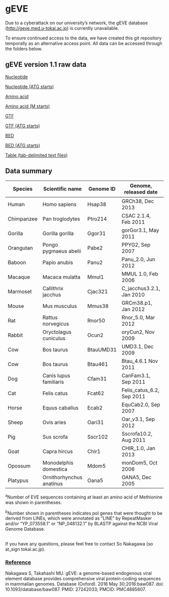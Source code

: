 # gEVE


Due to a cyberattack on our university’s network, the gEVE database (http://geve.med.u-tokai.ac.jp) is currently unavailable.

To ensure continued access to the data, we have created this git repository temporally as an alternative access point. All data can be accessed through the folders below.

## gEVE version 1.1 raw data

[Nucleotide](./nt_fasta)

[Nucleotide (ATG starts)](./ntm_fasta)

[Amino acid](./aa_fasta)

[Amino acid (M starts)](./aam_fasta)

[GTF](./gtf)

[GTF (ATG starts)](./gtf_m)

[BED](./bed)

[BED (ATG starts)](./bed_m)

[Table (tab-delimited text files)](./table)

## Data summary

| Species    | Scientific name         | Genome ID | Genome, released date    | EVEs (Met)<sup>a</sup>| gag   | pro   | pol (LINE)<sup>b</sup>| env   | others |
|------------|-------------------------|-----------|--------------------------|-----------------------|-------|-------|-----------------------|-------|--------|
| Human      | Homo sapiens            | Hsap38    | GRCh38, Dec 2013         | 33,966 (31,292)       | 1,782 | 1,482 | 29,120 (21,087)       | 1,731 | 11     |
| Chimpanzee | Pan troglodytes         | Ptro214   | CSAC 2.1.4, Feb 2011     | 30,099 (28,136)       | 1,813 | 1,125 | 25,572 (19,043)       | 1,719 | 10     |
| Gorilla    | Gorilla gorilla         | Ggor31    | gorGor3.1, May 2011      | 26,335 (24,409)       | 1,456 | 1,034 | 22,462 (16,140)       | 1,486 | 8      |
| Orangutan	 | Pongo pygmaeus abelii   | Pabe2     | PPYG2, Sep 2007	        | 28,315 (26,716)       | 1,214 | 846   | 24,919 (19,492)       | 1,400 | 14     |
| Baboon     | Papio anubis            | Panu2     | Panu_2.0, Jun 2012	　   　| 27,230 (25,192)       | 2,101 | 1,240 | 22,125 (15,476)       | 1,962 | 5      |
| Macaque    | Macaca mulatta          | Mmul1     | MMUL 1.0, Feb 2006       | 26,941 (25,043)       | 1,980 | 1,130 | 21,968 (15,745)       | 2,020 | 7      |
| Marmoset   | Callithrix jacchus      | Cjac321   | C_jacchus3.2.1, Jan 2010 | 21,802 (20,614)       | 992   | 406   | 19,575 (16,070)       | 888   | 3      |
| Mouse      | Mus musculus            | Mmus38    | GRCm38.p1, Jan 2012      | 61,184 (58,805)       | 7,494 | 5,602 | 46,784 (29,122)       | 3,075 | 16     |
| Rat        | Rattus norvegicus       | Rnor50    | Rnor_5.0, Mar 2012       | 34,861 (32,525)       | 2,570 | 1,491 | 29,258 (21,517)       | 1,771 | 6      |
| Rabbit     | Oryctolagus cuniculus   | Ocun2     | oryCun2, Nov 2009        | 13,214 (12,909)       | 438   | 237   | 12,275 (10,473)       | 292   | 2      |
| Cow        | Bos taurus              | BtauUMD31 | UMD3.1, Dec 2009         | 105,654 (104,674)     | 1,023 | 673   | 103,402 (98,952)      | 648   | 1      |
| Cow        | Bos taurus              | Btau461   | Btau_4.6.1 Nov 2011      | 98,016 (97,150)       | 860   | 641   | 96,065 (92,153)       | 585   | 0      |
| Dog        | Canis lupus familiaris  | Cfam31    | CanFam3.1, Sep 2011      | 11,393 (11,011)       | 399   | 135   | 10,815 (10,019)       | 78    | 0      |
| Cat        | Felis catus             | Fcat62    | Felis_catus_6.2, Sep 2011| 11,132 (10,625)       | 694   | 203   | 9,898 (8,505)         | 391   | 1      |
| Horse      | Equus caballus          | Ecab2     | EquCab2.0, Sep 2007      | 14,391 (13,972)       | 190   | 142   | 13,904 (12,554)       | 167   | 0      |
| Sheep      | Ovis aries              | Oari31    | Oar_v3.1, Sep 2012       | 61,093 (60,184)       | 1,099 | 517   | 58,940 (55,274)       | 628   | 1      |
| Pig        | Sus scrofa              | Sscr102   | Sscrofa10.2, Aug 2011    | 15,210 (14,761)       | 456   | 155   | 14,350 (13,207)       | 285   | 9      |
| Goat       | Capra hircus            | Chir1     | CHIR_1.0, Jan 2013       | 37,003 (36,060)       | 1,106 | 508   | 34,797 (31,146)       | 653   | 0      |
| Opossum    | Monodelphis domestica   | Mdom5     | monDom5, Oct 2006        | 77,190 (73,029)       | 2,546 | 2,723 | 71,821 (46,874)       | 1,134 | 0      |
| Platypus   | Ornithorhynchus anatinus| Oana5     | OANA5, Dec 2005          | 1,742 (1,365)         | 2     | 1     | 1,732 (1,658)         | 7     | 0      |

<sup>a</sup>Number of EVE sequences containing at least an amino acid of Methionine was shown in parentheses. 

<sup>b</sup>Number shown in parentheses indicates pol genes that were thought to be derived from LINEs, which were annotated as “LINE” by RepeatMasker and/or “YP_073558.1” or “NP_048132.1” by BLASTP against the NCBI Viral Genome Database.

##

If you have any questions, please feel free to contact So Nakagawa (so at_sign tokai.ac.jp).

### [Reference](https://academic.oup.com/database/article/doi/10.1093/database/baw087/2630466)
Nakagawa S, Takahashi MU. 
gEVE: a genome-based endogenous viral element database provides comprehensive viral protein-coding sequences in mammalian genomes. 
Database (Oxford). 2016 May 30;2016:baw087. 
doi: 10.1093/database/baw087. PMID: 27242033; PMCID: PMC4885607.
